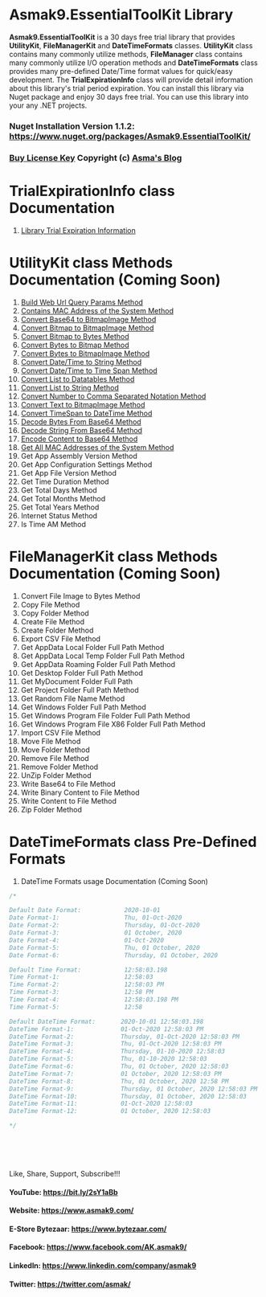 # Asmak9.EssentialToolKit Library
**Asmak9.EssentialToolKit** is a 30 days free trial library that provides **UtilityKit**, **FileManagerKit** and **DateTimeFormats**  classes. **UtilityKit** class contains many commonly utilize methods, **FileManager** class contains many commonly utilize I/O operation methods and **DateTimeFormats** class provides many pre-defined Date/Time format values for quick/easy development. The **TrialExpirationInfo** class will provide detail information about this library's trial period expiration. You can install this library via Nuget package and enjoy 30 days free trial. You can use this library into your any .NET projects.

### Nuget Installation Version 1.1.2: https://www.nuget.org/packages/Asmak9.EssentialToolKit/

### [Buy License Key](https://bit.ly/3mzMQsU) Copyright (c) [Asma's Blog](https://www.asmak9.com/)

# TrialExpirationInfo class Documentation

1. [Library Trial Expiration Information](https://bit.ly/3iwLrQO)

# UtilityKit class Methods Documentation (Coming Soon)

1. [Build Web Url Query Params Method](https://bit.ly/3jIYAaE)
2. [Contains MAC Address of the System Method](https://bit.ly/36ADho1)
3. [Convert Base64 to BitmapImage Method](https://bit.ly/2GlixGs) 
4. [Convert Bitmap to BitmapImage Method](https://bit.ly/3jLCPHh)
5. [Convert Bitmap to Bytes Method](https://bit.ly/3def9cj)
6. [Convert Bytes to Bitmap Method](https://bit.ly/34RDAsp)
7. [Convert Bytes to BitmapImage Method](https://bit.ly/2Ip168B)
8. [Convert Date/Time to String Method](https://bit.ly/313Cl8m)
9. [Convert Date/Time to Time Span Method](https://bit.ly/3lIvAAO)
10. [Convert List to Datatables Method](https://bit.ly/2ItRtFy)
11. [Convert List to String Method](https://bit.ly/3m09vhh)
12. [Convert Number to Comma Separated Notation Method](https://bit.ly/3eePZuG)
13. [Convert Text to BitmapImage Method](https://bit.ly/327Vvdt)
14. [Convert TimeSpan to DateTime Method](https://bit.ly/2I8j3sf)
15. [Decode Bytes From Base64 Method](https://bit.ly/2Ubpyg7)
16. [Decode String From Base64 Method](https://bit.ly/38wxu3Z)
17. [Encode Content to Base64 Method](https://bit.ly/3lqxR3D)
18. [Get All MAC Addresses of the System Method](https://bit.ly/2IvghNw)
19. Get App Assembly Version Method
20. Get App Configuration Settings Method
21. Get App File Version Method
22. Get Time Duration Method
23. Get Total Days Method
24. Get Total Months Method
25. Get Total Years Method
26. Internet Status Method
27. Is Time AM Method

# FileManagerKit class Methods Documentation (Coming Soon)

1. Convert File Image to Bytes Method
2. Copy File Method
3. Copy Folder Method 
4. Create File Method 
5. Create Folder Method
6. Export CSV File Method
7. Get AppData Local Folder Full Path Method
8. Get AppData Local Temp Folder Full Path Method
9. Get AppData Roaming Folder Full Path Method 
10. Get Desktop Folder Full Path Method
11. Get MyDocument Folder Full Path
12. Get Project Folder Full Path Method
13. Get Random File Name Method
14. Get Windows Folder Full Path Method
15. Get Windows Program File Folder Full Path Method
16. Get Windows Program File X86 Folder Full Path Method
17. Import CSV File Method
18. Move File Method
19. Move Folder Method
20. Remove File Method
21. Remove Folder Method
22. UnZip Folder Method
23. Write Base64 to File Method
24. Write Binary Content to File Method
25. Write Content to File Method
26. Zip Folder Method

# DateTimeFormats class Pre-Defined Formats

1. DateTime Formats usage Documentation (Coming Soon)

```C#
/*

Default Date Format:            2020-10-01
Date Format-1:                  Thu, 01-Oct-2020
Date Format-2:                  Thursday, 01-Oct-2020
Date Format-3:                  01 October, 2020
Date Format-4:                  01-Oct-2020
Date Format-5:                  Thu, 01 October, 2020
Date Format-6:                  Thursday, 01 October, 2020

Default Time Format:            12:58:03.198
Time Format-1:                  12:58:03
Time Format-2:                  12:58:03 PM
Time Format-3:                  12:58 PM
Time Format-4:                  12:58:03.198 PM
Time Format-5:                  12:58

Default DateTime Format:       2020-10-01 12:58:03.198
DateTime Format-1:             01-Oct-2020 12:58:03 PM
DateTime Format-2:             Thursday, 01-Oct-2020 12:58:03 PM
DateTime Format-3:             Thu, 01-Oct-2020 12:58:03 PM
DateTime Format-4:             Thursday, 01-10-2020 12:58:03
DateTime Format-5:             Thu, 01-10-2020 12:58:03
DateTime Format-6:             Thu, 01 October, 2020 12:58:03
DateTime Format-7:             01 October, 2020 12:58:03 PM
DateTime Format-8:             Thu, 01 October, 2020 12:58 PM
DateTime Format-9:             Thursday, 01 October, 2020 12:58:03 PM
DateTime Format-10:            Thursday, 01 October, 2020 12:58:03
DateTime Format-11:            01-Oct-2020 12:58:03
DateTime Format-12:            01 October, 2020 12:58:03

*/

```

<br/>
<br/>
<br/>

Like, Share, Support, Subscribe!!!

#### YouTube: https://bit.ly/2sY1aBb 

#### Website: https://www.asmak9.com/

#### E-Store Bytezaar: https://www.bytezaar.com/

#### Facebook: https://www.facebook.com/AK.asmak9/

#### LinkedIn: https://www.linkedin.com/company/asmak9

#### Twitter: https://twitter.com/asmak/
